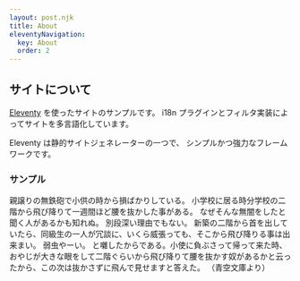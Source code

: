 ```yaml
---
layout: post.njk
title: About
eleventyNavigation:
  key: About
  order: 2
---
```


## サイトについて

[Eleventy](https://www.11ty.dev) を使ったサイトのサンプルです。
i18n プラグインとフィルタ実装によってサイトを多言語化しています。

Eleventy は静的サイトジェネレーターの一つで、
シンプルかつ強力なフレームワークです。

### サンプル

親譲りの無鉄砲で小供の時から損ばかりしている。
小学校に居る時分学校の二階から飛び降りて一週間ほど腰を抜かした事がある。
なぜそんな無闇をしたと聞く人があるかも知れぬ。
別段深い理由でもない。
新築の二階から首を出していたら、同級生の一人が冗談に、いくら威張っても、そこから飛び降りる事は出来まい。
弱虫やーい。
と囃したからである。小使に負ぶさって帰って来た時、おやじが大きな眼をして二階ぐらいから飛び降りて腰を抜かす奴があるかと云ったから、この次は抜かさずに飛んで見せますと答えた。
（青空文庫より）
